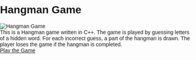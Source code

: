 <!DOCTYPE html>
<html>
<head>
<title>Hangman Game</title>
<style>
body {
  font-family: sans-serif;
  margin: 0;
  padding: 0;
}

.container {
  width: 500px;
  margin: 0 auto;
}

.header {
  background-color: #000;
  color: #fff;
  padding: 20px;
  text-align: center;
}

.main {
  padding: 20px;
}

.image {
  width: 300px;
  margin: 0 auto;
}

.description {
  font-size: 16px;
}

.button {
  background-color: #000;
  color: #fff;
  padding: 10px;
  border: none;
  cursor: pointer;
}

.button:hover {
  background-color: #ccc;
}
</style>
</head>
<body>
<div class="container">
  <div class="header">
    <h1>Hangman Game</h1>
  </div>
  <div class="main">
    <div class="image">
      <img src="hangman.png" alt="Hangman Game">
    </div>
    <div class="description">
      This is a Hangman game written in C++. The game is played by guessing letters of a hidden word. For each incorrect guess, a part of the hangman is drawn. The player loses the game if the hangman is completed.
    </div>
    <a href="hangman.cpp" class="button">Play the Game</a>
  </div>
</div>
</body>
</html>
